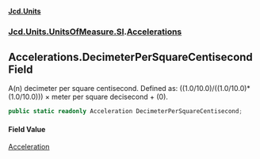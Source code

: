 #### [Jcd.Units](index.md 'index')
### [Jcd.Units.UnitsOfMeasure.SI](Jcd.Units.UnitsOfMeasure.SI.md 'Jcd.Units.UnitsOfMeasure.SI').[Accelerations](Accelerations.md 'Jcd.Units.UnitsOfMeasure.SI.Accelerations')

## Accelerations.DecimeterPerSquareCentisecond Field

A(n) decimeter per square centisecond. Defined as: ((1.0/10.0)/((1.0/10.0)*(1.0/10.0))) × meter per square decisecond + (0).

```csharp
public static readonly Acceleration DecimeterPerSquareCentisecond;
```

#### Field Value
[Acceleration](Acceleration.md 'Jcd.Units.UnitTypes.Acceleration')